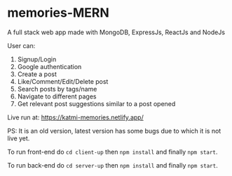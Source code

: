 # memories-MERN
A full stack web app made with MongoDB, ExpressJs, ReactJs and NodeJs

User can:
1. Signup/Login
2. Google authentication
3. Create a post
4. Like/Comment/Edit/Delete post
5. Search posts by tags/name
6. Navigate to different pages 
7. Get relevant post suggestions similar to a post opened

Live run at: https://katmi-memories.netlify.app/

PS: It is an old version, latest version has some bugs due to which it is not live yet.

To run front-end do `cd client-up` then `npm install` and finally `npm start`.

To run back-end do `cd server-up` then `npm install` and finally `npm start`.
